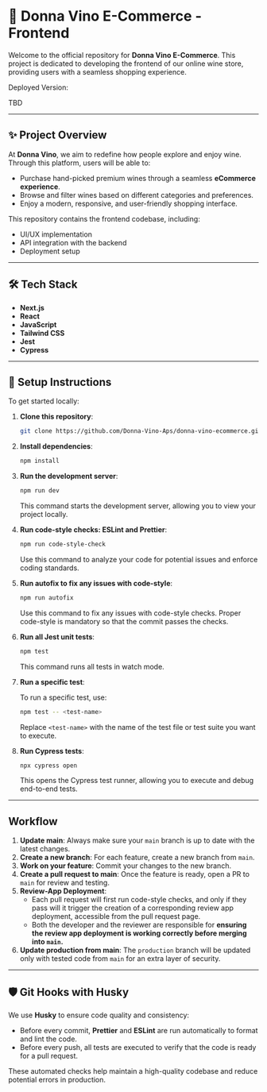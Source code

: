 # 🍇 Donna Vino E-Commerce - Frontend

Welcome to the official repository for **Donna Vino E-Commerce**. This project is dedicated to developing the frontend of our online wine store, providing users with a seamless shopping experience.

Deployed Version:

TBD

---

## ✨ Project Overview

At **Donna Vino**, we aim to redefine how people explore and enjoy wine. Through this platform, users will be able to:

- Purchase hand-picked premium wines through a seamless **eCommerce experience**.
- Browse and filter wines based on different categories and preferences.
- Enjoy a modern, responsive, and user-friendly shopping interface.

This repository contains the frontend codebase, including:

- UI/UX implementation
- API integration with the backend
- Deployment setup

---

## 🛠️ Tech Stack

- **Next.js**
- **React**
- **JavaScript**
- **Tailwind CSS**
- **Jest**
- **Cypress**

---

## 🚀 Setup Instructions

To get started locally:

1. **Clone this repository**:

   ```bash
   git clone https://github.com/Donna-Vino-Aps/donna-vino-ecommerce.git
   ```

2. **Install dependencies**:

   ```bash
   npm install
   ```

3. **Run the development server**:

   ```bash
   npm run dev
   ```

   This command starts the development server, allowing you to view your project locally.

4. **Run code-style checks: ESLint and Prettier**:

   ```bash
   npm run code-style-check
   ```

   Use this command to analyze your code for potential issues and enforce coding standards.

5. **Run autofix to fix any issues with code-style**:

   ```bash
   npm run autofix
   ```

   Use this command to fix any issues with code-style checks. Proper code-style is mandatory so that the commit passes the checks.

6. **Run all Jest unit tests**:

   ```bash
   npm test
   ```

   This command runs all tests in watch mode.

7. **Run a specific test**:

   To run a specific test, use:

   ```bash
   npm test -- <test-name>
   ```

   Replace `<test-name>` with the name of the test file or test suite you want to execute.

8. **Run Cypress tests**:

   ```bash
   npx cypress open
   ```

   This opens the Cypress test runner, allowing you to execute and debug end-to-end tests.

---

## Workflow

1. **Update main**: Always make sure your `main` branch is up to date with the latest changes.
2. **Create a new branch**: For each feature, create a new branch from `main`.
3. **Work on your feature**: Commit your changes to the new branch.
4. **Create a pull request to main**: Once the feature is ready, open a PR to `main` for review and testing.
5. **Review-App Deployment**:
   - Each pull request will first run code-style checks, and only if they pass will it trigger the creation of a corresponding review app deployment, accessible from the pull request page.
   - Both the developer and the reviewer are responsible for **ensuring the review app deployment is working correctly before merging into `main`.**
6. **Update production from main**: The `production` branch will be updated only with tested code from `main` for an extra layer of security.

---

## 🛡️ Git Hooks with Husky

We use **Husky** to ensure code quality and consistency:

- Before every commit, **Prettier** and **ESLint** are run automatically to format and lint the code.
- Before every push, all tests are executed to verify that the code is ready for a pull request.

These automated checks help maintain a high-quality codebase and reduce potential errors in production.
